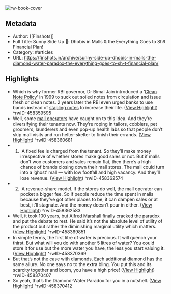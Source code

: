 ![rw-book-cover](https://cdn.finshots.app/images/2023/01/Untitled--5-.png)

## Metadata
- Author: [[Finshots]]
- Full Title: Sunny Side Up 🍳: Dhobis in Malls & the Everything Goes to Sh!t Financial Plan!
- Category: #articles
- URL: https://finshots.in/archive/sunny-side-up-dhobis-in-malls-the-diamond-water-paradox-the-everything-goes-to-sh-t-financial-plan/

## Highlights
- Which is why former RBI governor, Dr Bimal Jain introduced a ‘[Clean Note Policy](https://rbidocs.rbi.org.in/rdocs/Publications/PDFs/50050.pdf)’ in 1999 to suck out soiled notes from circulation and issue fresh or clean notes. 2 years later the RBI even urged banks to use bands instead of [stapling notes](https://www.rbi.org.in/commonman/English/Scripts/PressReleases.aspx?Id=137#:~:text=Clean%20Note%20Policy%3A%20RBI&text=The%20objective%20of%20the%20Reserve,are%20withdrawn%20out%20of%20circulation.) to increase their life. ([View Highlight](https://read.readwise.io/read/01gpzxmpykszzs93vn9ddsfn0d))
^rwID-458359595
- Well, some [mall operators](https://economictimes.indiatimes.com/industry/services/retail/come-to-the-mall-and-bring-your-chores-along/articleshow/96804555.cms) have caught on to this idea. And they’re diversifying their tenants now. They’re roping in tailors, cobblers, pet groomers, launderers and even pop-up health labs so that people don’t skip mall visits and run helter-skelter to finish their errands. ([View Highlight](https://read.readwise.io/read/01gpzxp60ys45q7p6b071fbgfg))
^rwID-458360681
- 1.  A fixed fee is charged from the tenant. So they’ll make money irrespective of whether stores make good sales or not. But if malls don’t woo customers and sales remain flat, then there’s a high chance of brands closing down their mall stores. The mall could turn into a ‘ghost’ mall — with low footfall and high vacancy. And they’ll lose revenue. ([View Highlight](https://read.readwise.io/read/01gpzxse7kvnqszgn9fawv7tnh))
^rwID-458362574
- 2.  A revenue-share model. If the stores do well, the mall operator can pocket a bigger fee. So if people reduce the time spent in malls because they’ve got other places to be, it can dampen sales or at best, it’ll stagnate. And the money doesn’t pour in either. ([View Highlight](https://read.readwise.io/read/01gpzxsg9yddvb67wam96kjzgc))
^rwID-458362583
- Well, it took 100 years, but [Alfred Marshall](https://fraser.stlouisfed.org/files/docs/historical/frbsf/frbsf_let/frbsf_let_19921204.pdf) finally cracked the paradox and put the debate to rest. He said it’s not the absolute level of utility of the product but rather the diminishing marginal utility which matters. ([View Highlight](https://read.readwise.io/read/01gpzy2m70gnxdqwwggz1zbb70))
^rwID-458369851
- In simple terms, the first litre of water is precious. It will quench your thirst. But what will you do with another 5 litres of water? You could store it for use but the more water you have, the less you start valuing it. ([View Highlight](https://read.readwise.io/read/01gpzy2wwvexrcyhp1qm1aj2z5))
^rwID-458370369
- But that’s not the case with diamonds. Each additional diamond has the same allure. No one says no to the extra bling. You put this and its scarcity together and boom, you have a high price! ([View Highlight](https://read.readwise.io/read/01gpzy373xv7devea8bhmfg4pv))
^rwID-458370407
- So yeah, that’s the Diamond-Water Paradox for you in a nutshell. ([View Highlight](https://read.readwise.io/read/01gpzy3akw31126hgzg9wdy75a))
^rwID-458370412
